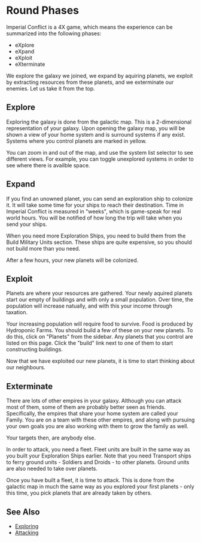# Round Phases

Imperial Conflict is a 4X game, which means the experience can be summarized into the following phases:

* eXplore
* eXpand
* eXploit
* eXterminate


We explore the galaxy we joined, we expand by aquiring planets, we exploit by extracting resources from these planets, and we exterminate our enemies. Let us take it from the top.


## Explore

Exploring the galaxy is done from the galactic map. This is a 2-dimensional representation of your galaxy. Upon opening the galaxy map, you will be shown a view of your home system and is surround systems if any exist.  Systems where you control planets are marked in yellow.

You can zoom in and out of the map, and use the system list selector to see different views.  For example, you can toggle unexplored systems in order to see where there is availble space.

## Expand

If you find an unowned planet, you can send an exploration ship to colonize it.  It will take some time for your ships to reach their destination. Time in Imperial Conflict is measured in "weeks", which is game-speak for real world hours. You will be notified of how long the trip will take when you send your ships.

When you need more Exploration Ships, you need to build them from the Build Military Units section. These ships are quite expensive, so you should not build more than you need.

After a few hours, your new planets will be colonized.

## Exploit

Planets are where your resources are gathered. Your newly aquired planets start our empty of buildings and with only a small population. Over time, the population will increase natually, and with this your income through taxation.

Your increasing population will require food to survive. Food is produced by Hydroponic Farms. You should build a few of these on your new planets. To do this, click on "Planets" from the sidebar. Any planets that you control are listed on this page.  Click the "build" link next to one of them to start constructing buildings.

Now that we have exploited our new planets, it is time to start thinking about our neighbours.

## Exterminate

There are lots of other empires in your galaxy.  Although you can attack most of them, some of them are probably better seen as friends.  Specifically, the empires that share your home system are called your Family.  You are on a team with these other empires, and along with pursuing your own goals you are also working with them to grow the family as well.

Your targets then, are anybody else.

In order to attack, you need a fleet.  Fleet units are built in the same way as you built your Exploration Ships earlier.  Note that you need Transport ships to ferry ground units - Soldiers and Droids - to other planets.  Ground units are also needed to take over planets.

Once you have built a fleet, it is time to attack. This is done from the galactic map in much the same way as you explored your first planets - only this time, you pick planets that are already taken by others.

## See Also

* [Exploring](/docs/guide.php?page=exploring)
* [Attacking](/docs/guide.php?page=attacking)